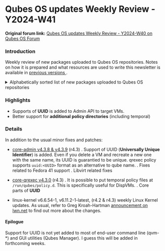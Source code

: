 # Qubes OS updates Weekly Review - Y2024-W41

**Original forum link:** [Qubes OS updates Weekly Review - Y2024-W40 on Qubes OS Forum](https://forum.qubes-os.org/t/qubes-os-updates-weekly-review-y2024-w41/29585)

### Introduction
Weekly review of new packages uploaded to Qubes OS repositories. Notes on how it is prepared and what resources are used to write this newsletter is available in [previous versions ](https://forum.qubes-os.org/t/qubes-os-updates-weekly-review-y2024-w39/29296).


<details>
<summary>Alphabetically sorted list of new packages uploaded to Qubes OS repositories</summary>

```bash
kernel-6.6.54-1.qubes.fc37.x86_64.rpm
kernel-6.6.54-1.qubes.fc41.x86_64.rpm
kernel-devel-6.6.54-1.qubes.fc37.x86_64.rpm
kernel-devel-6.6.54-1.qubes.fc41.x86_64.rpm
kernel-latest-6.11.2-1.qubes.fc37.x86_64.rpm
kernel-latest-6.11.2-1.qubes.fc41.x86_64.rpm
kernel-latest-devel-6.11.2-1.qubes.fc37.x86_64.rpm
kernel-latest-devel-6.11.2-1.qubes.fc41.x86_64.rpm
kernel-latest-modules-6.11.2-1.qubes.fc37.x86_64.rpm
kernel-latest-modules-6.11.2-1.qubes.fc41.x86_64.rpm
kernel-latest-qubes-vm-6.11.2-1.qubes.fc37.x86_64.rpm
kernel-latest-qubes-vm-6.11.2-1.qubes.fc41.x86_64.rpm
kernel-modules-6.6.54-1.qubes.fc37.x86_64.rpm
kernel-modules-6.6.54-1.qubes.fc41.x86_64.rpm
kernel-qubes-vm-6.6.54-1.qubes.fc37.x86_64.rpm
kernel-qubes-vm-6.6.54-1.qubes.fc41.x86_64.rpm
libqrexec-utils2_4.3.0-1+deb12u1_amd64.deb
libqrexec-utils2_4.3.0-1+deb13u1_amd64.deb
libqrexec-utils2_4.3.0-1+jammy1_amd64.deb
libqrexec-utils2-dbgsym_4.3.0-1+deb12u1_amd64.deb
libqrexec-utils2-dbgsym_4.3.0-1+deb13u1_amd64.deb
libqrexec-utils-dev_4.3.0-1+deb12u1_amd64.deb
libqrexec-utils-dev_4.3.0-1+deb13u1_amd64.deb
libqrexec-utils-dev_4.3.0-1+jammy1_amd64.deb
python3-qrexec_4.3.0-1+deb12u1_amd64.deb
python3-qrexec_4.3.0-1+deb13u1_amd64.deb
python3-qrexec_4.3.0-1+jammy1_amd64.deb
qubes-core-dom0-4.3.8-1.fc41.noarch.rpm
qubes-core-dom0-4.3.9-1.fc41.noarch.rpm
qubes-core-qrexec_4.3.0-1+deb12u1_amd64.deb
qubes-core-qrexec_4.3.0-1+deb13u1_amd64.deb
qubes-core-qrexec-4.3.0-1.fc39.x86_64.rpm
qubes-core-qrexec-4.3.0-1.fc40.x86_64.rpm
qubes-core-qrexec-4.3.0-1.fc41.x86_64.rpm
qubes-core-qrexec_4.3.0-1+jammy1_amd64.deb
qubes-core-qrexec-dbgsym_4.3.0-1+deb12u1_amd64.deb
qubes-core-qrexec-dbgsym_4.3.0-1+deb13u1_amd64.deb
qubes-core-qrexec-devel-4.3.0-1.fc39.x86_64.rpm
qubes-core-qrexec-devel-4.3.0-1.fc40.x86_64.rpm
qubes-core-qrexec-devel-4.3.0-1.fc41.x86_64.rpm
qubes-core-qrexec-dom0-4.3.0-1.fc41.x86_64.rpm
qubes-core-qrexec-libs-4.3.0-1.fc39.x86_64.rpm
qubes-core-qrexec-libs-4.3.0-1.fc40.x86_64.rpm
qubes-core-qrexec-libs-4.3.0-1.fc41.x86_64.rpm
qubes-core-qrexec-vm-4.3.0-1.fc39.x86_64.rpm
qubes-core-qrexec-vm-4.3.0-1.fc40.x86_64.rpm
qubes-core-qrexec-vm-4.3.0-1.fc41.x86_64.rpm
qubes-core-qrexec-vm-selinux-4.3.0-1.fc39.x86_64.rpm
qubes-core-qrexec-vm-selinux-4.3.0-1.fc40.x86_64.rpm
qubes-core-qrexec-vm-selinux-4.3.0-1.fc41.x86_64.rpm
qubes-vm-qrexec-4.3.0-1-x86_64.pkg.tar.zst
```
</details>

### Highlights
- Supports of **UUID** is added to Admin API to target VMs.
- Better support for **additional policy directories** (including temporal)

### Details
In addition to the usual minor fixes and patches:

- [core-admin v4.3.8 & v4.3.9](https://github.com/QubesOS/qubes-core-admin/compare/v4.3.7...v4.3.9) (r4.3)
. Support of UUID (**Universally Unique Identifier**) is added. Even if you delete a VM and recreate a new one with the same name, its UUID is guarantied to be unique. qrexec policy supports `uuid:<UUID>` format as an alternative to qube name.
. Fixes related to Fedora 41 support
. Libvirt related fixes

- [core-qrexec v4.3.0](https://github.com/QubesOS/qubes-core-qrexec/compare/v4.2.22...v4.3.0) (r4.3)
. It is possible to put temporal policy files at `/run/qubes/policy.d`. This is specifically useful for DispVMs.
. Core parts of **UUID**

- linux-kernel v6.6.54-1, v6.11.2-1-latest,  (r4.2 & r4.3)
weekly Linux Kernel updates. As usual, refer to Greg Kroah-Hartman [announcement on lwn.net](https://lwn.net/Articles/992978/) to find out more about the changes.

#### Epilogue
Support for UUID is not yet added to most of end-user command line (qvm-*) and GUI utilities (Qubes Manager). I guess this will be added in forthcoming weeks.
